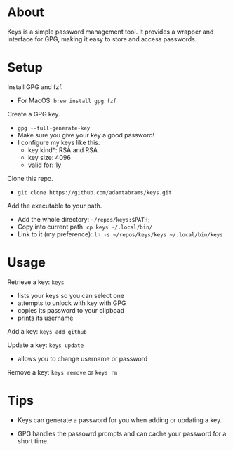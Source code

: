 # About

Keys is a simple password management tool. It provides a wrapper and interface
for GPG, making it easy to store and access passwords.


# Setup

Install GPG and fzf.
* For MacOS: `brew install gpg fzf`

Create a GPG key.
* `gpg --full-generate-key`
* Make sure you give your key a good password!
* I configure my keys like this.
    * key kind*: RSA and RSA
    * key size: 4096
    * valid for: 1y

Clone this repo.
* `git clone https://github.com/adamtabrams/keys.git`

Add the executable to your path.
* Add the whole directory: `~/repos/keys:$PATH;`
* Copy into current path: `cp keys ~/.local/bin/`
* Link to it (my preference): `ln -s ~/repos/keys/keys ~/.local/bin/keys`


# Usage

Retrieve a key: `keys`
* lists your keys so you can select one
* attempts to unlock with key with GPG
* copies its password to your clipboad
* prints its username

Add a key: `keys add github`

Update a key: `keys update`
* allows you to change username or password

Remove a key: `keys remove` or `keys rm`


# Tips

* Keys can generate a password for you when adding or updating a key.

* GPG handles the passowrd prompts and can cache your password for a short time.
